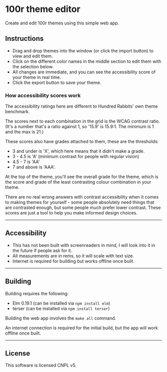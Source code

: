 # 100r theme editor

Create and edit 100r themes using this simple web app.


## Instructions

- Drag and drop themes into the window (or click the import button)
to view and edit them.
- Click on the different color names in the middle section to edit them
with the selection below.
- All changes are immediate, and you can see the accessibility
score of your theme in real time.
- Click the export button to save your theme.


### How accessibility scores work

The accessibility ratings here are different to Hundred Rabbits' own theme benchmark.

The scores next to each combination in the grid is the WCAG contrast ratio. (It's a number that's a ratio against 1, so '15.9' is 15.9:1. The minimum is 1 and the max is 21.)

These scores also have grades attached to them, these are the thresholds:

- 3 and under is 'X', which here means that it didn't make a grade.
- 3 - 4.5 is 'A' (minimum contrast for people with regular vision)
- 4.5 - 7 is 'AA'
- 7 and above is 'AAA'.


At the top of the theme, you'll see the overall grade for the theme, which is the score and grade of the least contrasting colour combination in your theme.

There are no real wrong answers with contrast accessibility when it comes to making themes for yourself - some people absolutely need things that are contrasted enough, but some people much prefer lower contrast. These scores are just a tool to help you make informed design choices.


---

## Accessibility

- This has not been built with screenreaders in mind, I will look into it in the future if people ask for it.
- All measurements are in rems, so it will scale with text size.
- Internet is required for building but works offline once built.

---

## Building

Building requires the following:

- Elm 0.19.1 (can be installed via `npm install elm`)
- terser (can be installed via `npm install terser`)

Building the web app involves the `make all` command.

An internet connection is required for the initial build, but
the app will work offline once built.

---

## License

This software is licensed CNPL v5.